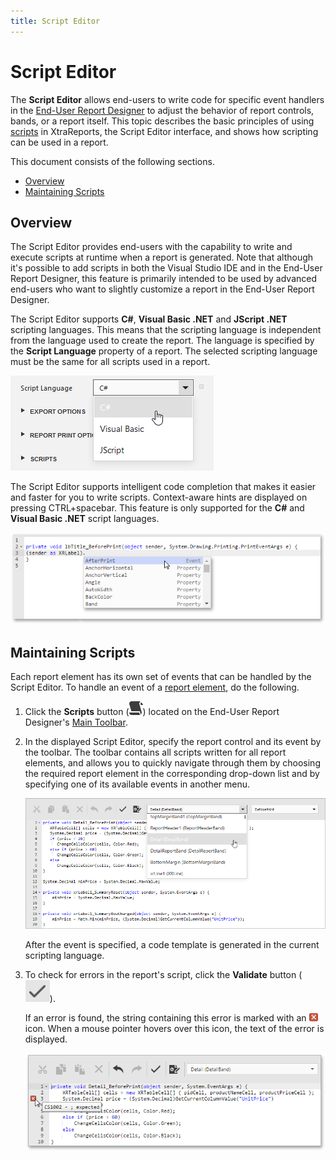```yaml
---
title: Script Editor
---
```

# Script Editor
The **Script Editor** allows end-users to write code for specific event handlers in the [End-User Report Designer](../../../../interface-elements-for-web/articles/report-designer.md) to adjust the behavior of report controls, bands, or a report itself. This topic describes the basic principles of using [scripts](../../../../interface-elements-for-web/articles/report-designer/creating-reports/scripting.md) in XtraReports, the Script Editor interface, and shows how scripting can be used in a report.

This document consists of the following sections.
* [Overview](#overview)
* [Maintaining Scripts](#maintaining)

## <a name="overview"/>Overview
The Script Editor provides end-users with the capability to write and execute scripts at runtime when a report is generated. Note that although it's possible to add scripts in both the Visual Studio IDE and in the End-User Report Designer, this feature is primarily intended to be used by advanced end-users who want to slightly customize a report in the End-User Report Designer.

The Script Editor supports **C#**, **Visual Basic .NET** and **JScript .NET** scripting languages. This means that the scripting language is independent from the language used to create the report. The language is specified by the **Script Language** property of a report. The selected scripting language must be the same for all scripts used in a report.

![aspx-script-editor-scripting-language](../../../images/Img118238.png)

The Script Editor supports intelligent code completion that makes it easier and faster for you to write scripts. Context-aware hints are displayed on pressing CTRL+spacebar. This feature is only supported for the **C#** and **Visual Basic .NET** script languages.

![scripts-intellisense-web](../../../images/Img124179.png)

## <a name="maintaining"/>Maintaining Scripts
Each report element has its own set of events that can be handled by the Script Editor. To handle an event of a [report element](../../../../interface-elements-for-web/articles/report-designer/report-elements.md), do the following.
1. Click the **Scripts** button (![aspx-script-editor-scripts](../../../images/Img118233.png)) located on the End-User Report Designer's [Main Toolbar](../../../../interface-elements-for-web/articles/report-designer/interface-elements/main-toolbar.md).
2. In the displayed Script Editor, specify the report control and its event by the toolbar. The toolbar contains all scripts written for all report elements, and allows you to quickly navigate through them by choosing the required report element in the corresponding drop-down list and by specifying one of its available events in another menu.
	
	![aspx-script-editor-code](../../../images/Img118240.png)
	
	After the event is specified, a code template is generated in the current scripting language.
3. To check for errors in the report's script, click the **Validate** button (![aspx-script-editor-validate](../../../images/Img118234.png)).
	
	If an error is found, the string containing this error is marked with an ![aspx-script-editor-error](../../../images/Img118235.png) icon. When a mouse pointer hovers over this icon, the text of the error is displayed.
	
	![aspx-script-editor-error-msg](../../../images/Img118241.png)